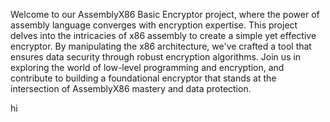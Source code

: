 Welcome to our AssemblyX86 Basic Encryptor project, where the power of assembly language converges with encryption expertise. This project delves into the intricacies of x86 assembly to create a simple yet effective encryptor. By manipulating the x86 architecture, we've crafted a tool that ensures data security through robust encryption algorithms. Join us in exploring the world of low-level programming and encryption, and contribute to building a foundational encryptor that stands at the intersection of AssemblyX86 mastery and data protection.

hi